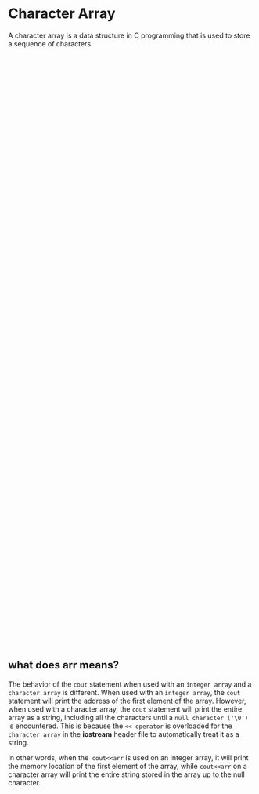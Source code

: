# Character Array
A character array is a data structure in C programming that is used to store a sequence of characters. 


<p align="center">
    <img src="/05_Material/CodeSnaps/array-10.png" style="height: 30vh; padding-left: 40vh;">
    
</p>

## what does arr means?
The behavior of the `cout` statement when used with an `integer array` and a `character array` is different. When used with an `integer array`, the `cout` statement will print the address of the first element of the array. However, when used with a character array, the `cout` statement will print the entire array as a string, including all the characters until a `null character ('\0')` is encountered. This is because the `<< operator` is overloaded for the `character array` in the **iostream** header file to automatically treat it as a string.

In other words, when the` cout<<arr` is used on an integer array, it will print the memory location of the first element of the array, while `cout<<arr` on a character array will print the entire string stored in the array up to the null character.